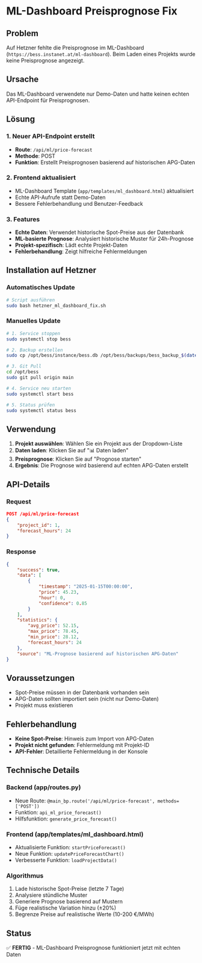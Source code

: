 # ML-Dashboard Preisprognose Fix

## Problem
Auf Hetzner fehlte die Preisprognose im ML-Dashboard (`https://bess.instanet.at/ml-dashboard`). Beim Laden eines Projekts wurde keine Preisprognose angezeigt.

## Ursache
Das ML-Dashboard verwendete nur Demo-Daten und hatte keinen echten API-Endpoint für Preisprognosen.

## Lösung

### 1. Neuer API-Endpoint erstellt
- **Route**: `/api/ml/price-forecast`
- **Methode**: POST
- **Funktion**: Erstellt Preisprognosen basierend auf historischen APG-Daten

### 2. Frontend aktualisiert
- ML-Dashboard Template (`app/templates/ml_dashboard.html`) aktualisiert
- Echte API-Aufrufe statt Demo-Daten
- Bessere Fehlerbehandlung und Benutzer-Feedback

### 3. Features
- **Echte Daten**: Verwendet historische Spot-Preise aus der Datenbank
- **ML-basierte Prognose**: Analysiert historische Muster für 24h-Prognose
- **Projekt-spezifisch**: Lädt echte Projekt-Daten
- **Fehlerbehandlung**: Zeigt hilfreiche Fehlermeldungen

## Installation auf Hetzner

### Automatisches Update
```bash
# Script ausführen
sudo bash hetzner_ml_dashboard_fix.sh
```

### Manuelles Update
```bash
# 1. Service stoppen
sudo systemctl stop bess

# 2. Backup erstellen
sudo cp /opt/bess/instance/bess.db /opt/bess/backups/bess_backup_$(date +%Y%m%d_%H%M%S).db

# 3. Git Pull
cd /opt/bess
sudo git pull origin main

# 4. Service neu starten
sudo systemctl start bess

# 5. Status prüfen
sudo systemctl status bess
```

## Verwendung

1. **Projekt auswählen**: Wählen Sie ein Projekt aus der Dropdown-Liste
2. **Daten laden**: Klicken Sie auf "📊 Daten laden"
3. **Preisprognose**: Klicken Sie auf "Prognose starten"
4. **Ergebnis**: Die Prognose wird basierend auf echten APG-Daten erstellt

## API-Details

### Request
```json
POST /api/ml/price-forecast
{
    "project_id": 1,
    "forecast_hours": 24
}
```

### Response
```json
{
    "success": true,
    "data": [
        {
            "timestamp": "2025-01-15T00:00:00",
            "price": 45.23,
            "hour": 0,
            "confidence": 0.85
        }
    ],
    "statistics": {
        "avg_price": 52.15,
        "max_price": 78.45,
        "min_price": 28.12,
        "forecast_hours": 24
    },
    "source": "ML-Prognose basierend auf historischen APG-Daten"
}
```

## Voraussetzungen
- Spot-Preise müssen in der Datenbank vorhanden sein
- APG-Daten sollten importiert sein (nicht nur Demo-Daten)
- Projekt muss existieren

## Fehlerbehandlung
- **Keine Spot-Preise**: Hinweis zum Import von APG-Daten
- **Projekt nicht gefunden**: Fehlermeldung mit Projekt-ID
- **API-Fehler**: Detaillierte Fehlermeldung in der Konsole

## Technische Details

### Backend (app/routes.py)
- Neue Route: `@main_bp.route('/api/ml/price-forecast', methods=['POST'])`
- Funktion: `api_ml_price_forecast()`
- Hilfsfunktion: `generate_price_forecast()`

### Frontend (app/templates/ml_dashboard.html)
- Aktualisierte Funktion: `startPriceForecast()`
- Neue Funktion: `updatePriceForecastChart()`
- Verbesserte Funktion: `loadProjectData()`

### Algorithmus
1. Lade historische Spot-Preise (letzte 7 Tage)
2. Analysiere stündliche Muster
3. Generiere Prognose basierend auf Mustern
4. Füge realistische Variation hinzu (±20%)
5. Begrenze Preise auf realistische Werte (10-200 €/MWh)

## Status
✅ **FERTIG** - ML-Dashboard Preisprognose funktioniert jetzt mit echten Daten

